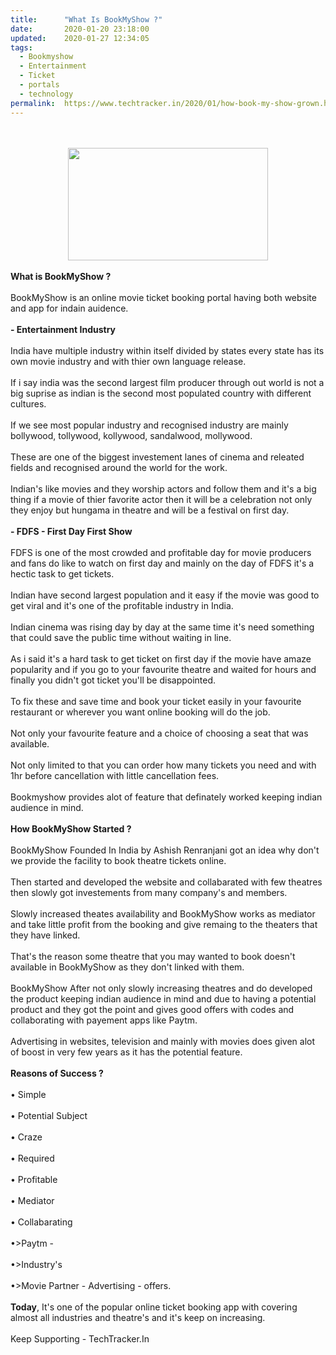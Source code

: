 ```yaml
---
title:		"What Is BookMyShow ?"
date:		2020-01-20 23:18:00
updated:	2020-01-27 12:34:05
tags: 
  - Bookmyshow
  - Entertainment
  - Ticket
  - portals
  - technology	
permalink:	https://www.techtracker.in/2020/01/how-book-my-show-grown.html
---
```


<div><b><br><div class="separator" style="clear: both; text-align: center;"><br><div class="separator" style="clear: both; text-align: center;"><a href="https://lh3.googleusercontent.com/-ydf2pYjfBoM/Xi6LYo_blgI/AAAAAAAAA9o/8OF4QedWs7IWd5K44Tmcztsm2ZTFOe-SQCLcBGAsYHQ/s1600/IMG_20200127_123338_251.jpg" imageanchor="1" style="margin-left: 1em; margin-right: 1em;"><img src="https://lh3.googleusercontent.com/-ydf2pYjfBoM/Xi6LYo_blgI/AAAAAAAAA9o/8OF4QedWs7IWd5K44Tmcztsm2ZTFOe-SQCLcBGAsYHQ/s1600/IMG_20200127_123338_251.jpg" border="0" data-original-width="1280" data-original-height="720" width="320" height="180"></a></div><br></div></b></div><b>What is BookMyShow ?</b><div><br></div><div>BookMyShow is an online movie ticket booking portal having both website and app for indain auidence.<br><div><br></div><div><b>- Entertainment Industry</b></div><div><br></div><div>India have multiple industry within itself divided by states every state has its own movie industry and with thier own language release.</div><div><br></div><div>If i say india was the second largest film producer through out world is not a big suprise as indian is the second most populated country with different cultures.</div><div><br></div><div>If we see most popular industry and recognised industry are mainly bollywood, tollywood, kollywood, sandalwood, mollywood.</div><div><br></div><div>These are one of the biggest investement lanes of cinema and releated fields and recognised around the world for the work.</div><div><br></div><div>Indian's like movies and they worship actors and follow them and it's a big thing if a movie of thier favorite actor then it will be a celebration not only they enjoy but hungama in theatre and will be a festival on first day.</div><div><br></div><div><b>- FDFS - First Day First Show</b></div><div><br></div><div>FDFS is one of the most crowded and profitable day for movie producers and fans do like to watch on first day and mainly on the day of FDFS it's a hectic task to get tickets.</div><div><br></div><div>Indian have second largest population and it easy if the movie was good to get viral and it's one of the profitable industry in India.</div><div><br></div><div>Indian cinema was rising day by day at the same time it's need something that could save the public time without waiting in line.</div><div><br></div><div>As i said it's a hard task to get ticket on first day if the movie have amaze popularity and if you go to your favourite theatre and waited for hours and finally you didn't got ticket you'll be disappointed.</div><div><br></div><div>To fix these and save time and book your ticket easily in your favourite restaurant or wherever you want online booking will do the job.</div><div><br></div><div>Not only your favourite feature and a choice of choosing a seat that was available.</div></div><div><br></div><div>Not only limited to that you can order how many tickets you need and with 1hr before cancellation with little cancellation fees.</div><div><br></div><div>Bookmyshow provides alot of feature that definately worked keeping indian audience in mind.</div><div><br></div><div><b>How BookMyShow Started ?</b></div><div><br></div><div>BookMyShow Founded In India by Ashish Renranjani got an idea why don't we provide the facility to book theatre tickets online.</div><div><br></div><div>Then started and developed the website and collabarated with few theatres then slowly got investements from many company's and members.</div><div><br></div><div>Slowly increased theates availability and BookMyShow works as mediator and take little profit from the booking and give remaing to the theaters that they have linked.</div><div><br></div><div>That's the reason some theatre that you may wanted to book doesn't available in BookMyShow as they don't linked with them.</div><div><br></div><div>BookMyShow After not only slowly increasing theatres and do developed the product keeping indian audience in mind and due to having a potential product and they got the point and gives good offers with codes and collaborating with payement apps like Paytm.</div><div><br></div><div>Advertising in websites, television and mainly with movies does given alot of boost in very few years as it has the potential feature.</div><div><br></div><div><b>Reasons of Success ?</b></div><div><br></div><div>• Simple&nbsp;</div><div><br></div><div>• Potential Subject&nbsp;</div><div><br></div><div>• Craze&nbsp;</div><div><br></div><div>• Required&nbsp;</div><div><br></div><div>• Profitable&nbsp;</div><div><br></div><div>• Mediator&nbsp;</div><div><br></div><div>• Collabarating&nbsp;</div><div><br></div><div>•&gt;Paytm -&nbsp;</div><div><br></div><div>•&gt;Industry's&nbsp;</div><div><br></div><div>•&gt;Movie Partner - Advertising - offers.</div><div><br></div><div><b>Today</b>, It's one of the popular online ticket booking app with covering almost all industries and theatre's and it's keep on increasing.</div><div><br></div><div>Keep Supporting - TechTracker.In</div>
<!-- no comments on this post -->